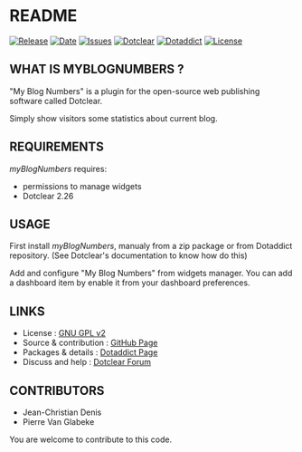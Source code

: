 # README

[![Release](https://img.shields.io/github/v/release/JcDenis/myBlogNumbers)](https://github.com/JcDenis/myBlogNumbers/releases)
[![Date](https://img.shields.io/github/release-date/JcDenis/myBlogNumbers)](https://github.com/JcDenis/myBlogNumbers/releases)
[![Issues](https://img.shields.io/github/issues/JcDenis/myBlogNumbers)](https://github.com/JcDenis/myBlogNumbers/issues)
[![Dotclear](https://img.shields.io/badge/dotclear-v2.26-blue.svg)](https://fr.dotclear.org/download)
[![Dotaddict](https://img.shields.io/badge/dotaddict-official-green.svg)](https://plugins.dotaddict.org/dc2/details/myBlogNumbers)
[![License](https://img.shields.io/github/license/JcDenis/myBlogNumbers)](https://github.com/JcDenis/myBlogNumbers/blob/master/LICENSE)

## WHAT IS MYBLOGNUMBERS ?

"My Blog Numbers" is a plugin for the open-source 
web publishing software called Dotclear.

Simply show visitors some statistics about current blog.

## REQUIREMENTS

 _myBlogNumbers_ requires: 

  * permissions to manage widgets
  * Dotclear 2.26

## USAGE

First install _myBlogNumbers_, manualy from a zip package or from 
Dotaddict repository. (See Dotclear's documentation to know how do this)

Add and configure "My Blog Numbers" from widgets manager.
You can add a dashboard item by enable it from your dashboard preferences.

## LINKS

 * License : [GNU GPL v2](https://www.gnu.org/licenses/old-licenses/lgpl-2.0.html)
 * Source & contribution : [GitHub Page](https://github.com/JcDenis/myBlogNumbers)
 * Packages & details : [Dotaddict Page](https://plugins.dotaddict.org/dc2/details/myBlogNumbers)
 * Discuss and help : [Dotclear Forum](http://forum.dotclear.org/viewtopic.php?id=40934)

## CONTRIBUTORS

 * Jean-Christian Denis
 * Pierre Van Glabeke

 You are welcome to contribute to this code.